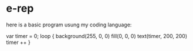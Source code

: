 # e-rep

here is a basic program usung my coding language:



var timer = 0;
loop {
  background(255, 0, 0)
  fill(0, 0, 0)
  text(timer, 200, 200)
  timer ++
}
